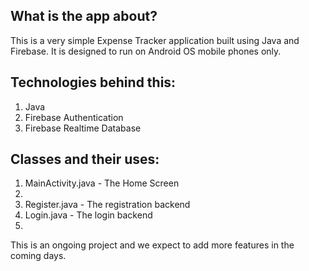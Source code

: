 ## What is the app about?

This is a very simple Expense Tracker application built using Java and Firebase. It is designed to run on Android OS mobile phones only.


## Technologies behind this:

<ol>
<li>Java</li>
<li>Firebase Authentication</li>
<li>Firebase Realtime Database</li>
</ol>

## Classes and their uses:

<ol>
<li>MainActivity.java - The Home Screen<li>
<li>Register.java - The registration backend</li>
<li>Login.java - The login backend<li>
</ol>

This is an ongoing project and we expect to add more features in the coming days. 

